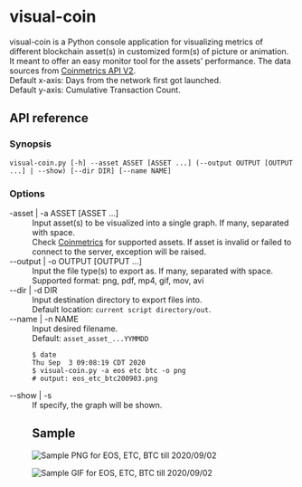 # visual-coin
visual-coin is a Python console application for visualizing metrics of different blockchain asset(s) in customized form(s) of picture or animation. It meant to offer an easy monitor tool for the assets' performance. The data sources from [Coinmetrics API V2](https://docs.coinmetrics.io/api/v2/).               
Default x-axis: Days from the network first got launched.   
Default y-axis: Cumulative Transaction Count.

## API reference
### Synopsis
    visual-coin.py [-h] --asset ASSET [ASSET ...] (--output OUTPUT [OUTPUT ...] | --show) [--dir DIR] [--name NAME]


### Options
<dl>
  <dt>-asset | -a ASSET [ASSET ...]
  <dd>Input asset(s) to be visualized into a single graph. If many, separated with space.
  <dd> Check <a href=https://community-api.coinmetrics.io/v2/assets/>Coinmetrics</a> for supported assets. If asset is invalid or failed to connect to the server, exception will be raised.

  <dt>--output | -o OUTPUT [OUTPUT ...]
  <dd>Input the file type(s) to export as. If many, separated with space.
  <dd>Supported format: png, pdf, mp4, gif, mov, avi

  <dt>--dir | -d DIR
  <dd>Input destination directory to export files into.   
  <dd>Default location: <code>current script directory/out</code>.

  <dt>--name | -n NAME
  <dd>Input desired filename.
  <dd>Default: <code>asset_asset_...YYMMDD</code>    
  <br>

    $ date
    Thu Sep  3 09:08:19 CDT 2020
    $ visual-coin.py -a eos etc btc -o png
    # output: eos_etc_btc200903.png

  <dt>--show | -s
  <dd>If specify, the graph will be shown.
<dl>

## Sample
![Sample PNG for EOS, ETC, BTC till 2020/09/02](https://github.com/qsuelin/visual-coin/blob/master/sample/eos_etc_btc200902.png)

![Sample GIF for EOS, ETC, BTC till 2020/09/02](https://github.com/qsuelin/visual-coin/blob/master/sample/eos_etc_btc200902.gif)
